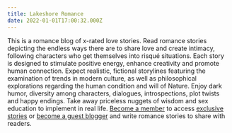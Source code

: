 ```yaml
---
title: Lakeshore Romance
date: 2022-01-01T17:00:32.000Z
---
```

This is a romance blog of x-rated love stories. Read romance stories depicting the endless ways there are to share love and create intimacy, following characters who get themselves into risqué situations. Each story is designed to stimulate positive energy, enhance creativity and promote human connection. Expect realistic, fictional storylines featuring the examination of trends in modern culture, as well as philosophical explorations regarding the human condition and will of Nature. Enjoy dark humor, diversity among characters, dialogues, introspections, plot twists and happy endings. Take away priceless nuggets of wisdom and sex education to implement in real life. [Become a member](https://laurenlakeshore.com/membership/) to access [exclusive stories](https://laurenlakeshore.com/tag/exclusive-stories/) or [become a guest blogger](https://laurenlakeshore.com/tag/guest-blog-posts/) and write romance stories to share with readers.